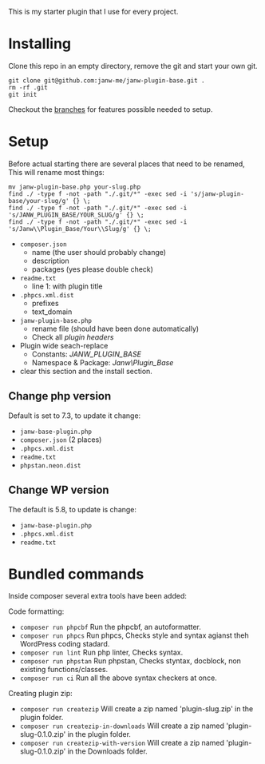 This is my starter plugin that I use for every project.

# Installing

Clone this repo in an empty directory, remove the git and start your own git.

	git clone git@github.com:janw-me/janw-plugin-base.git .
	rm -rf .git
	git init

Checkout the [branches](https://github.com/janw-me/janw-plugin-base/branches) for features possible needed to setup.

# Setup

Before actual starting there are several places that need to be renamed,
This will rename most things:

	mv janw-plugin-base.php your-slug.php
	find ./ -type f -not -path "./.git/*" -exec sed -i 's/janw-plugin-base/your-slug/g' {} \;
	find ./ -type f -not -path "./.git/*" -exec sed -i 's/JANW_PLUGIN_BASE/YOUR_SLUG/g' {} \;
	find ./ -type f -not -path "./.git/*" -exec sed -i 's/Janw\\Plugin_Base/Your\\Slug/g' {} \;



- `composer.json`
	- name (the user should probably change)
  	- description
	- packages (yes please double check)
- `readme.txt`
	- line 1: with plugin title
- `.phpcs.xml.dist`
	- prefixes
	- text_domain
- `janw-plugin-base.php`
    - rename file (should have been done automatically)
    - Check all _plugin headers_
- Plugin wide seach-replace
	- Constants: _JANW_PLUGIN_BASE_
	- Namespace & Package: _Janw\Plugin_Base_
- clear this section and the install section.

## Change php version
Default is set to 7.3, to update it change:

- `janw-base-plugin.php`
- `composer.json` (2 places)
- `.phpcs.xml.dist`
- `readme.txt`
- `phpstan.neon.dist`

## Change WP version
The default is 5.8, to update is change:

- `janw-base-plugin.php`
- `.phpcs.xml.dist`
- `readme.txt`

# Bundled commands

Inside composer several extra tools have been added:

Code formatting:
- `composer run phpcbf`                  Run the phpcbf, an autoformatter.
- `composer run phpcs`                   Run phpcs, Checks style and syntax agianst theh WordPress coding stadard.
- `composer run lint`                    Run php linter, Checks syntax.
- `composer run phpstan`                 Run phpstan, Checks styntax, docblock, non existing functions/classes.
- `composer run ci`                      Run all the above syntax checkers at once.

Creating plugin zip:
- `composer run createzip`               Will create a zip named 'plugin-slug.zip' in the plugin folder.
- `composer run createzip-in-downloads`  Will create a zip named 'plugin-slug-0.1.0.zip' in the plugin folder.
- `composer run createzip-with-version`  Will create a zip named 'plugin-slug-0.1.0.zip' in the Downloads folder.
